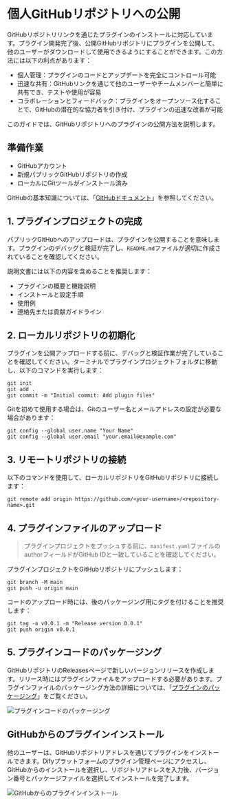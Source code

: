 # 個人GitHubリポジトリへの公開

GitHubリポジトリリンクを通じたプラグインのインストールに対応しています。プラグイン開発完了後、公開GitHubリポジトリにプラグインを公開して、他のユーザーがダウンロードして使用できるようにすることができます。この方法には以下の利点があります：

* 個人管理：プラグインのコードとアップデートを完全にコントロール可能
* 迅速な共有：GitHubリンクを通じて他のユーザーやチームメンバーと簡単に共有でき、テストや使用が容易
* コラボレーションとフィードバック：プラグインをオープンソース化することで、GitHubの潜在的な協力者を引き付け、プラグインの迅速な改善が可能

このガイドでは、GitHubリポジトリへのプラグインの公開方法を説明します。

## 準備作業

* GitHubアカウント
* 新規パブリックGitHubリポジトリの作成
* ローカルにGitツールがインストール済み

GitHubの基本知識については、「[GitHubドキュメント](https://docs.github.com/en/repositories/creating-and-managing-repositories/creating-a-new-repository)」を参照してください。

## 1. プラグインプロジェクトの完成

パブリックGitHubへのアップロードは、プラグインを公開することを意味します。プラグインのデバッグと検証が完了し、`README.md`ファイルが適切に作成されていることを確認してください。

説明文書には以下の内容を含めることを推奨します：

* プラグインの概要と機能説明
* インストールと設定手順
* 使用例
* 連絡先または貢献ガイドライン

## 2. ローカルリポジトリの初期化
プラグインを公開アップロードする前に、デバッグと検証作業が完了していることを確認してください。ターミナルでプラグインプロジェクトフォルダに移動し、以下のコマンドを実行します：

    git init
    git add .
    git commit -m "Initial commit: Add plugin files"
    
Gitを初めて使用する場合は、Gitのユーザー名とメールアドレスの設定が必要な場合があります：

    git config --global user.name "Your Name"
    git config --global user.email "your.email@example.com"

## 3. リモートリポジトリの接続

以下のコマンドを使用して、ローカルリポジトリをGitHubリポジトリに接続します：

    git remote add origin https://github.com/<your-username>/<repository-name>.git

## 4. プラグインファイルのアップロード

> プラグインプロジェクトをプッシュする前に、`manifest.yaml`ファイルのauthorフィールドがGitHub IDと一致していることを確認してください。

プラグインプロジェクトをGitHubリポジトリにプッシュします：

    git branch -M main
    git push -u origin main
    
コードのアップロード時には、後のパッケージング用にタグを付けることを推奨します：

    git tag -a v0.0.1 -m "Release version 0.0.1"
    git push origin v0.0.1
    
## 5. プラグインコードのパッケージング

GitHubリポジトリのReleasesページで新しいバージョンリリースを作成します。リリース時にはプラグインファイルをアップロードする必要があります。プラグインファイルのパッケージング方法の詳細については、「[プラグインのパッケージング](https://docs.dify.ai/ja-jp/plugins/publish-plugins/package-and-publish-plugin-file)」をご覧ください。

![プラグインコードのパッケージング](https://assets-docs.dify.ai/2025/01/de1d01614ade2214dba5f19eea682804.png)

## GitHubからのプラグインインストール

他のユーザーは、GitHubリポジトリアドレスを通じてプラグインをインストールできます。Difyプラットフォームのプラグイン管理ページにアクセスし、GitHubからのインストールを選択し、リポジトリアドレスを入力後、バージョン番号とパッケージファイルを選択してインストールを完了します。

![GitHubからのプラグインインストール](https://assets-docs.dify.ai/2025/01/7db779f2d581f1c55250e45a4f23d6fb.png)

